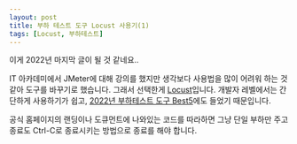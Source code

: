 ```yaml
---
layout: post
title: 부하 테스트 도구 Locust 사용기(1)
tags: [Locust, 부하테스트]
---
```


이게 2022년 마지막 글이 될 것 같네요.. 

IT 아카데미에서 JMeter에 대해 강의를 했지만 생각보다 사용법을 많이 어려워 하는 것 같아 도구를 바꾸기로 했습니다. 그래서 선택한게 [Locust](https://locust.io)입니다. 개발자 레벨에서는 간단하게 사용하기가 쉽고, [2022년 부하테스트 도구 Best5](https://testguild.com/load-testing-tools/)에도 들었기 때문입니다. 

공식 홈페이지의 랜딩이나 도큐먼트에 나와있는 코드를 따라하면 그냥 단일 부하만 주고 종료도 Ctrl-C로 종료시키는 방법으로 종료를 해야 합니다. 
